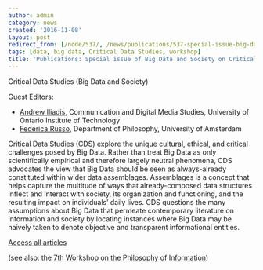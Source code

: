 ```yaml
---
author: admin
category: news
created: '2016-11-08'
layout: post
redirect_from: [/node/537/, /news/publications/537-special-issue-big-data-and-society-critical-data-studies/]
tags: [data, big data, Critical Data Studies, workshop]
title: 'Publications: Special issue of Big Data and Society on Critical Data Studies'
---
```

Critical Data Studies (Big Data and Society)

Guest Editors:

  * [Andrew Iliadis](https://uoit.academia.edu/AndrewIliadis), Communication and Digital Media Studies, University of Ontario Institute of Technology
  * [Federica Russo](https://uva.academia.edu/FedericaRusso), Department of Philosophy, University of Amsterdam

Critical Data Studies (CDS) explore the unique cultural, ethical, and critical
challenges posed by Big Data. Rather than treat Big Data as only
scientifically empirical and therefore largely neutral phenomena, CDS
advocates the view that Big Data should be seen as always-already constituted
within wider data assemblages. Assemblages is a concept that helps capture the
multitude of ways that already-composed data structures inflect and interact
with society, its organization and functioning, and the resulting impact on
individuals’ daily lives. CDS questions the many assumptions about Big Data
that permeate contemporary literature on information and society by locating
instances where Big Data may be naively taken to denote objective and
transparent informational entities.

[Access all articles](http://bds.sagepub.com/content/critical-data-studies)

(see also: the [7th Workshop on the Philosophy of
Information](http://www.socphilinfo.org/workshops/wpi7))

